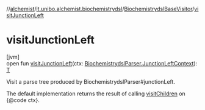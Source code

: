 //[alchemist](../../../index.md)/[it.unibo.alchemist.biochemistrydsl](../index.md)/[BiochemistrydslBaseVisitor](index.md)/[visitJunctionLeft](visit-junction-left.md)

# visitJunctionLeft

[jvm]\
open fun [visitJunctionLeft](visit-junction-left.md)(ctx: [BiochemistrydslParser.JunctionLeftContext](../-biochemistrydsl-parser/-junction-left-context/index.md)): [T](../../it.unibo.alchemist.model.implementations.environments/-limited-continuos2-d/index.md)

Visit a parse tree produced by BiochemistrydslParser#junctionLeft. 

The default implementation returns the result of calling [visitChildren](index.md#668592954%2FFunctions%2F-267951372) on {@code ctx}.
